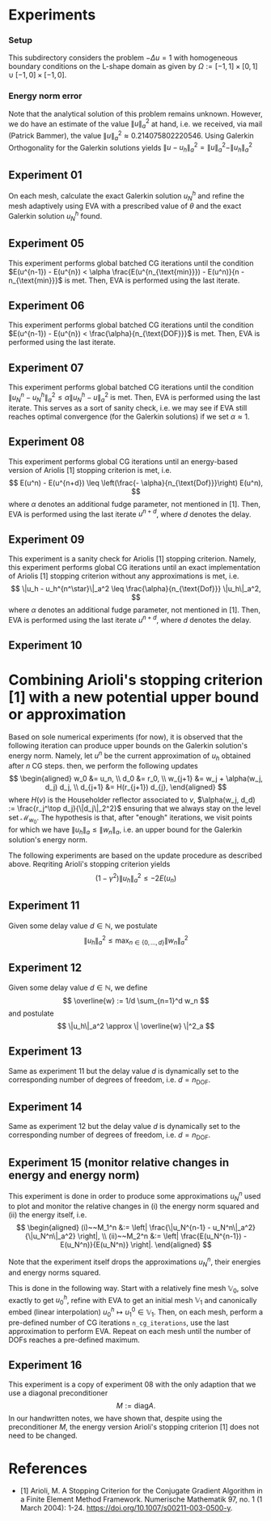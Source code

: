 # Experiments

### Setup
This subdirectory considers the problem $- \Delta u = 1$
with homogeneous boundary conditions on the L-shape domain as given by
$\Omega := [-1, 1]\times[0, 1] \cup [-1, 0]\times[-1, 0]$.

### Energy norm error
Note that the analytical solution of this problem remains unknown.
However, we do have an estimate of the value $\| u \|_a^2$ at hand,
i.e. we received, via mail (Patrick Bammer), the value
$\| u \|_a^2 \approx 0.214075802220546$.
Using Galerkin Orthogonality for the Galerkin solutions yields
$\|u - u_h\|_a^2 = \|u\|_a^2 - \|u_h\|_a^2$

## Experiment 01
On each mesh, calculate the exact Galerkin solution $u^h_N$
and refine the mesh adaptively using EVA with a prescribed value of
$\theta$ and the exact Galerkin solution $u_N^h$ found.

## Experiment 05
This experiment performs global batched CG iterations until the condition
$E(u^{n-1}) - E(u^{n}) < \alpha \frac{E(u^{n_{\text{min}}}) - E(u^n)}{n - n_{\text{min}}}$
is met.
Then, EVA is performed using the last iterate.

## Experiment 06
This experiment performs global batched CG iterations until the condition
$E(u^{n-1}) - E(u^{n}) < \frac{\alpha}{n_{\text{DOF}}}$
is met.
Then, EVA is performed using the last iterate.

## Experiment 07
This experiment performs global batched CG iterations until the condition
$\|u_N^n - u_N^h\|_a^2 \leq \alpha \|u_N^h - u\|_a^2$
is met.
Then, EVA is performed using the last iterate.
This serves as a sort of sanity check, i.e. we may see if EVA still
reaches optimal convergence (for the Galerkin solutions) if we set $\alpha \approx 1$.

## Experiment 08
This experiment performs global CG iterations until an energy-based version
of Ariolis [1] stopping criterion is met, i.e.
$$
E(u^n) - E(u^{n+d}) \leq \left(\frac{- \alpha}{n_{\text{Dof}}}\right) E(u^n),
$$
where $\alpha$ denotes an additional fudge parameter, not mentioned in [1].
Then, EVA is performed using the last iterate $u^{n+d}$,
where $d$ denotes the delay.

## Experiment 09
This experiment is a sanity check for Ariolis [1] stopping criterion.
Namely, this experiment performs global CG iterations until an exact implementation
of Ariolis [1] stopping criterion without any approximations is met, i.e.
$$
\|u_h - u_h^{n^\star}\|_a^2 \leq \frac{\alpha}{n_{\text{Dof}}} \|u_h\|_a^2,
$$
where $\alpha$ denotes an additional fudge parameter, not mentioned in [1].
Then, EVA is performed using the last iterate $u^{n+d}$,
where $d$ denotes the delay.

## Experiment 10

# Combining Arioli's stopping criterion [1] with a new potential upper bound or approximation
Based on sole numerical experiments (for now), it is observed
that the following iteration can produce upper bounds on the Galerkin
solution's energy norm.
Namely, let $u^n$ be the current approximation of $u_h$ obtained after $n$ CG steps.
then, we perform the following updates
$$
\begin{aligned}
    w_0 &= u_n, \\
    d_0 &= r_0, \\
    w_{j+1} &= w_j + \alpha(w_j, d_j) d_j, \\
    d_{j+1} &= H(r_{j+1}) d_{j},
\end{aligned}
$$
where $H(v)$ is the Householder reflector associated to $v$,
$\alpha(w_j, d_d) := \frac{r_j^\top d_j}{\|d_j\|_2^2}$
ensuring that we always stay on the level set $\mathcal{M}_{w_0}$.
The hypothesis is that, after "enough" iterations, we visit
points for which we have $\|u_h\|_a \leq \|w_n\|_a$, i.e.
an upper bound for the Galerkin solution's energy norm.

The following experiments are based on the update procedure
as described above.
Reqriting Arioli's stopping criterion yields
$$
(1-\gamma^2) \|u_h\|^2_a \leq -2 E(u_n)
$$

## Experiment 11
Given some delay value $d \in \mathbb{N}$,
we postulate
$$
\|u_h\|_a^2 \leq \max_{n \in \{0, \dots, d\}} \|w_n\|^2_a
$$

## Experiment 12
Given some delay value $d \in \mathbb{N}$,
we define
$$
\overline{w} := 1/d \sum_{n=1}^d w_n
$$
and postulate
$$
\|u_h\|_a^2 \approx \| \overline{w} \|^2_a
$$

## Experiment 13
Same as experiment 11 but the delay value $d$ is
dynamically set to the corresponding number of
degrees of freedom, i.e.
$d = n_{\text{DOF}}$.

## Experiment 14
Same as experiment 12 but the delay value $d$ is
dynamically set to the corresponding number of
degrees of freedom, i.e.
$d = n_{\text{DOF}}$.

## Experiment 15 (monitor relative changes in energy and energy norm)
This experiment is done in order to produce some approximations
$u_N^n$ used to plot and monitor the relative changes in
(i) the energy norm squared and
(ii) the energy itself, i.e.
$$
\begin{aligned}
(i)~~M_1^n &:= \left| \frac{\|u_N^{n-1} - u_N^n\|_a^2}{\|u_N^n\|_a^2} \right|, \\
(ii)~~M_2^n &:= \left| \frac{E(u_N^{n-1}) - E(u_N^n)}{E(u_N^n)} \right|.
\end{aligned}
$$

Note that the experiment itself drops the approximations $u_N^n$, their energies and energy norms squared.

This is done in the following way.
Start with a relatively fine mesh $\mathbb{V}_0$, solve exactly to get $u^h_0$, refine with EVA to get an initial mesh $\mathbb{V}_1$ and canonically embed (linear interpolation) $u^h_{0} \mapsto u^0_1 \in \mathbb{V}_1$.
Then, on each mesh, perform a pre-defined number of CG iterations `n_cg_iterations`, use the last approximation to perform EVA.
Repeat on each mesh until the number of DOFs reaches a pre-defined maximum.

## Experiment 16
This experiment is a copy of experiment 08
with the only adaption that we use a diagonal preconditioner
$$
M := \text{diag} A.
$$
In our handwritten notes, we have shown that,
despite using the preconditioner $M$,
the energy version Arioli's stopping criterion [1]
does not need to be changed.

# References
- [1] Arioli, M.
    A Stopping Criterion for the Conjugate Gradient Algorithm
    in a Finite Element Method Framework.
    Numerische Mathematik 97, no. 1 (1 March 2004): 1-24.
    https://doi.org/10.1007/s00211-003-0500-y.